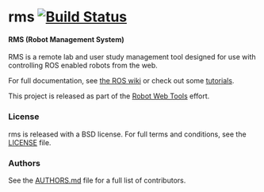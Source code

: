 rms [![Build Status](https://api.travis-ci.org/WPI-RAIL/rms.png)](https://travis-ci.org/WPI-RAIL/rms)
===

#### RMS (Robot Management System)

RMS is a remote lab and user study management tool designed for use with controlling ROS enabled robots from the web.

For full documentation, see [the ROS wiki](http://ros.org/wiki/rms) or check out some [tutorials](http://www.ros.org/wiki/rms/#Tutorials).

This project is released as part of the [Robot Web Tools](http://robotwebtools.org/) effort.

### License
rms is released with a BSD license. For full terms and conditions, see the [LICENSE](LICENSE) file.

### Authors
See the [AUTHORS.md](AUTHORS) file for a full list of contributors.
